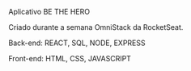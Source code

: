 Aplicativo BE THE HERO

Criado durante a semana OmniStack da RocketSeat.

Back-end:
REACT, SQL, NODE, EXPRESS

Front-end:
HTML, CSS, JAVASCRIPT
